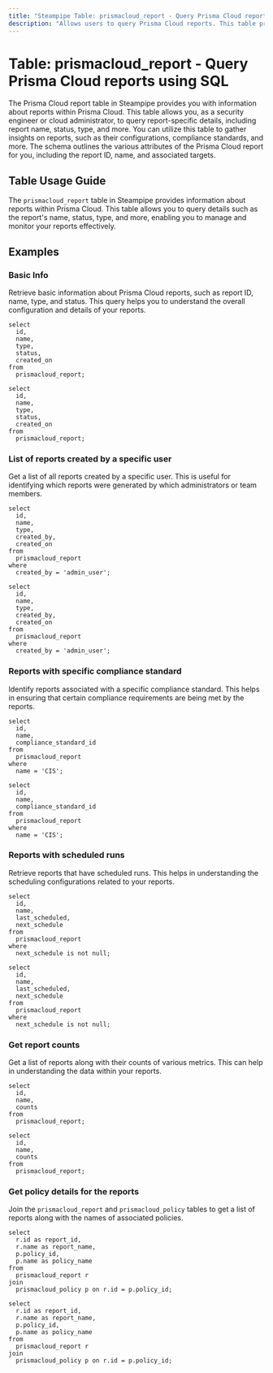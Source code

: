 ```yaml
---
title: "Steampipe Table: prismacloud_report - Query Prisma Cloud reports using SQL"
description: "Allows users to query Prisma Cloud reports. This table provides information about each report, including its name, status, type, and more. It can be used to monitor and manage reports within Prisma Cloud."
---
```


# Table: prismacloud_report - Query Prisma Cloud reports using SQL

The Prisma Cloud report table in Steampipe provides you with information about reports within Prisma Cloud. This table allows you, as a security engineer or cloud administrator, to query report-specific details, including report name, status, type, and more. You can utilize this table to gather insights on reports, such as their configurations, compliance standards, and more. The schema outlines the various attributes of the Prisma Cloud report for you, including the report ID, name, and associated targets.

## Table Usage Guide

The `prismacloud_report` table in Steampipe provides information about reports within Prisma Cloud. This table allows you to query details such as the report's name, status, type, and more, enabling you to manage and monitor your reports effectively.

## Examples

### Basic Info

Retrieve basic information about Prisma Cloud reports, such as report ID, name, type, and status. This query helps you to understand the overall configuration and details of your reports.

```sql+postgres
select
  id,
  name,
  type,
  status,
  created_on
from
  prismacloud_report;
```

```sql+sqlite
select
  id,
  name,
  type,
  status,
  created_on
from
  prismacloud_report;
```

### List of reports created by a specific user

Get a list of all reports created by a specific user. This is useful for identifying which reports were generated by which administrators or team members.

```sql+postgres
select
  id,
  name,
  type,
  created_by,
  created_on
from
  prismacloud_report
where
  created_by = 'admin_user';
```

```sql+sqlite
select
  id,
  name,
  type,
  created_by,
  created_on
from
  prismacloud_report
where
  created_by = 'admin_user';
```

### Reports with specific compliance standard

Identify reports associated with a specific compliance standard. This helps in ensuring that certain compliance requirements are being met by the reports.

```sql+postgres
select
  id,
  name,
  compliance_standard_id
from
  prismacloud_report
where
  name = 'CIS';
```

```sql+sqlite
select
  id,
  name,
  compliance_standard_id
from
  prismacloud_report
where
  name = 'CIS';
```

### Reports with scheduled runs

Retrieve reports that have scheduled runs. This helps in understanding the scheduling configurations related to your reports.

```sql+postgres
select
  id,
  name,
  last_scheduled,
  next_schedule
from
  prismacloud_report
where
  next_schedule is not null;
```

```sql+sqlite
select
  id,
  name,
  last_scheduled,
  next_schedule
from
  prismacloud_report
where
  next_schedule is not null;
```

### Get report counts

Get a list of reports along with their counts of various metrics. This can help in understanding the data within your reports.

```sql+postgres
select
  id,
  name,
  counts
from
  prismacloud_report;
```

```sql+sqlite
select
  id,
  name,
  counts
from
  prismacloud_report;
```

### Get policy details for the reports

Join the `prismacloud_report` and `prismacloud_policy` tables to get a list of reports along with the names of associated policies.

```sql+postgres
select
  r.id as report_id,
  r.name as report_name,
  p.policy_id,
  p.name as policy_name
from
  prismacloud_report r
join
  prismacloud_policy p on r.id = p.policy_id;
```

```sql+sqlite
select
  r.id as report_id,
  r.name as report_name,
  p.policy_id,
  p.name as policy_name
from
  prismacloud_report r
join
  prismacloud_policy p on r.id = p.policy_id;
```
